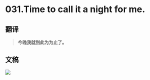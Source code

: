 # 031.Time to call it a night for me.

## 翻译

> **今晚我就到此为为止了。**

## 文稿

![](https://cdn.jsdelivr.net/gh/imtianx/speaking180/img/031.jpg)


